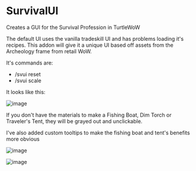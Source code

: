 # SurvivalUI
Creates a GUI for the Survival Profession in TurtleWoW

The default UI uses the vanilla tradeskill UI and has problems loading it's recipes. This addon will give it a unique UI based off assets from the Archeology frame from retail WoW.

It's commands are:
* /svui reset
* /svui scale

It looks like this:

![image](https://user-images.githubusercontent.com/107281337/173155391-2b73c2bf-c6ad-4fd6-8828-a69551633964.png)

If you don't have the materials to make a Fishing Boat, Dim Torch or Traveler's Tent, they will be grayed out and unclickable.

I've also added custom tooltips to make the fishing boat and tent's benefits more obvious

![image](https://user-images.githubusercontent.com/107281337/173155816-13cfc825-ced7-439a-aa53-7fb874f37c5f.png)

![image](https://user-images.githubusercontent.com/107281337/173155825-6ee998c5-e3cb-462d-a778-34f6daa34d1a.png)

